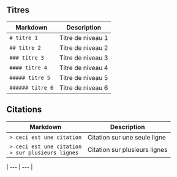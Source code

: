 ## Titres

| **Markdown** | **Description** |
| --- | --- |
| ```# titre 1``` | Titre de niveau 1 |
| ```## titre 2``` | Titre de niveau 2 |
| ```### titre 3``` | Titre de niveau 3 |
| ```#### titre 4``` | Titre de niveau 4 |
| ```##### titre 5``` | Titre de niveau 5 |
| ```###### titre 6``` | Titre de niveau 6 |

## Citations

| **Markdown** | **Description** |
| --- | --- |
| ```> ceci est une citation``` | Citation sur une seule ligne |
| ```> ceci est une citation```<br>```> sur plusieurs lignes``` | Citation sur plusieurs lignes |



| --- | --- |